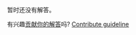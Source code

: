 
暂时还没有解答。

有兴趣[贡献你的解答](https://github.com/BFEdev/BFE.dev-solutions/blob/main/typescript/implement-smallerthan-a-b_zh.md)吗? [Contribute guideline](https://github.com/BFEdev/BFE.dev-solutions#how-to-contribute)

